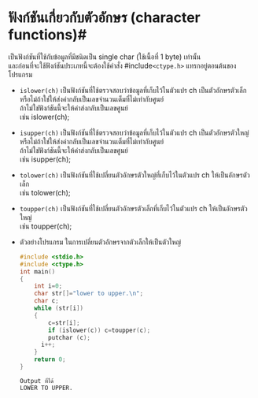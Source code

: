 # ฟังก์ชันเกี่ยวกับตัวอักษร (character  functions)#
เป็นฟังก์ชันที่ใช้กับข้อมูลที่มีชนิดเป็น  single   char  (ใช้เนื้อที่  1  byte)  เท่านั้น</br>
และก่อนที่จะใช้ฟังก์ชันประเภทนี้จะต้องใช้คำสั่ง #include`<ctype.h>` แทรกอยู่ตอนต้นของโปรแกรม</br>
* `islower(ch)` เป็นฟังก์ชันที่ใช้ตรวจสอบว่าข้อมูลที่เก็บไว้ในตัวแปร  ch  เป็นตัวอักษรตัวเล็กหรือไม่ถ้าใช่ให้ส่งค่ากลับเป็นเลขจำนวนเต็มที่ไม่เท่ากับศูนย์</br>
              ถ้าไม่ใช่ฟังก์ชันนี้จะให้ค่าส่งกลับเป็นเลขศูนย์</br>
  เช่น  islower(ch);</br>
* `isupper(ch)` เป็นฟังก์ชันที่ใช้ตรวจสอบว่าข้อมูลที่เก็บไว้ในตัวแปร  ch  เป็นตัวอักษรตัวใหญ่หรือไม่ถ้าใช่ให้ส่งค่ากลับเป็นเลขจำนวนเต็มที่ไม่เท่ากับศูนย์</br> 
              ถ้าไม่ใช่ฟังก์ชันนี้จะให้ค่าส่งกลับเป็นเลขศูนย์</br>
  เช่น isupper(ch);</br>
* `tolower(ch)` เป็นฟังก์ชันที่ใช้เปลี่ยนตัวอักษรตัวใหญ่ที่เก็บไว้ในตัวแปร  ch  ให้เป็นอักษรตัวเล็ก</br>
  เช่น tolower(ch);</br>
* `toupper(ch)` เป็นฟังก์ชันที่ใช้เปลี่ยนตัวอักษรตัวเล็กที่เก็บไว้ในตัวแปร  ch  ให้เป็นอักษรตัวใหญ่</br>
  เช่น toupper(ch);</br>
  
  
  
* ตัวอย่างโปรแกรม ในการเปลี่ยนตัวอักษรจากตัวเล็กให้เป็นตัวใหญ่</br>
  ```c
  #include <stdio.h>
  #include <ctype.h>
  int main()
  {
      int i=0;
      char str[]="lower to upper.\n";
      char c;
      while (str[i])
      {
          c=str[i];
          if (islower(c)) c=toupper(c);
          putchar (c);
        i++;
      }
      return 0;
  }
  ```
  ```
  Output ที่ได้
  LOWER TO UPPER.
  ```
  
  
           
